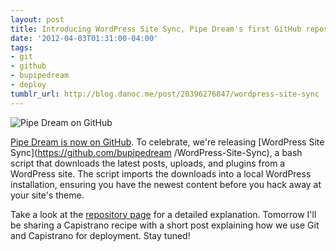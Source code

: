 ```yaml
---
layout: post
title: Introducing WordPress Site Sync, Pipe Dream's first GitHub repository
date: '2012-04-03T01:31:00-04:00'
tags:
- git
- github
- bupipedream
- deploy
tumblr_url: http://blog.danoc.me/post/20396276847/wordpress-site-sync
---
```


![Pipe Dream on GitHub](/img/posts/pipe-dream-github.png)


[Pipe Dream is now on GitHub](https://github.com/bupipedream/). To celebrate, we're releasing [WordPress Site Sync](https://github.com/bupipedream /WordPress-Site-Sync), a bash script that downloads the latest posts, uploads, and plugins from a WordPress site. The script imports the downloads into a local WordPress installation, ensuring you have the newest content before you hack away at your site's theme.

Take a look at the [repository page](https://github.com/bupipedream/WordPress-Site-Sync) for a detailed explanation. Tomorrow I'll be sharing a Capistrano recipe with a short post explaining how we use Git and Capistrano for deployment. Stay tuned!
